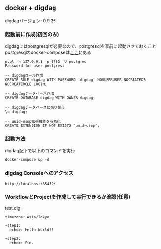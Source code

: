 ## docker + digdag
digdagバージョン: 0.9.36

### 起動前に作成(初回のみ)
digdagにはpostgresqlが必要なので、postgresqlを事前に起動させておくこと  
postgresqlのdocker-composeは[ここ](../postgresql)にある
```
psql -h 127.0.0.1 -p 5432 -U postgres
Password for user postgres:

-- digdagロール作成
CREATE ROLE digdag WITH PASSWORD 'digdag' NOSUPERUSER NOCREATEDB NOCREATEROLE LOGIN;

-- digdagデータベース作成
CREATE DATABASE digdag WITH OWNER digdag;

-- digdagデータベースに切り替え
\c digdag;

-- uuid-ossp拡張機能を有効化
CREATE EXTENSION IF NOT EXISTS "uuid-ossp";
```

### 起動方法
digdag配下で以下のコマンドを実行
```
docker-compose up -d
```

### digdag Consoleへのアクセス
```
http://localhost:65432/
```

### WorkflowとProjectを作成して実行できるか確認(任意)

test.dig
```
timezone: Asia/Tokyo

+step1:
  echo>: Hello World!!

+step2:
  echo>: Fin.
```
